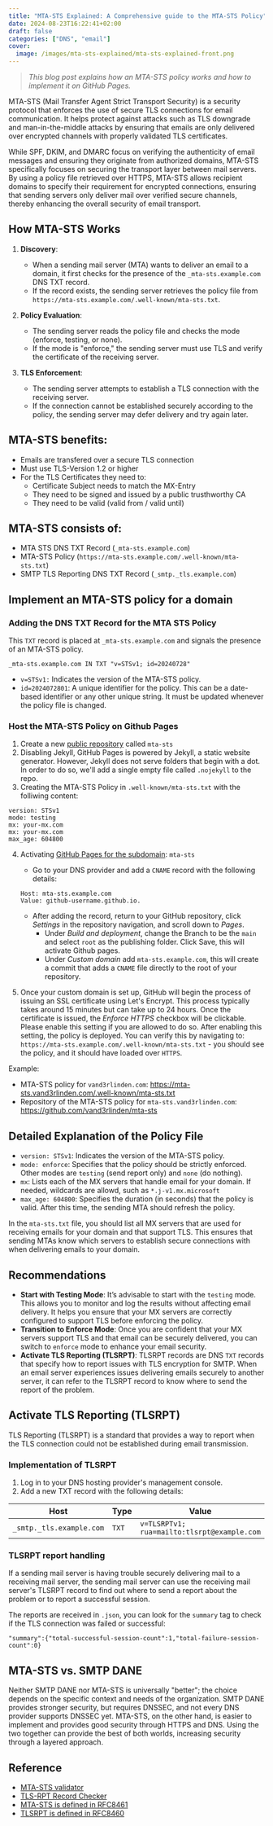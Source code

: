 ```yaml
---
title: "MTA-STS Explained: A Comprehensive guide to the MTA-STS Policy"
date: 2024-08-23T16:22:41+02:00
draft: false
categories: ["DNS", "email"]
cover: 
  image: /images/mta-sts-explained/mta-sts-explained-front.png
---
```


> _This blog post explains how an MTA-STS policy works and how to implement it on GitHub Pages._

MTA-STS (Mail Transfer Agent Strict Transport Security) is a security protocol that enforces the use of secure TLS connections for email communication. It helps protect against attacks such as TLS downgrade and man-in-the-middle attacks by ensuring that emails are only delivered over encrypted channels with properly validated TLS certificates.

While SPF, DKIM, and DMARC focus on verifying the authenticity of email messages and ensuring they originate from authorized domains, MTA-STS specifically focuses on securing the transport layer between mail servers. By using a policy file retrieved over HTTPS, MTA-STS allows recipient domains to specify their requirement for encrypted connections, ensuring that sending servers only deliver mail over verified secure channels, thereby enhancing the overall security of email transport.

## How MTA-STS Works
1. **Discovery**:
   - When a sending mail server (MTA) wants to deliver an email to a domain, it first checks for the presence of the `_mta-sts.example.com` DNS TXT record.
   - If the record exists, the sending server retrieves the policy file from `https://mta-sts.example.com/.well-known/mta-sts.txt`.

2. **Policy Evaluation**:
   - The sending server reads the policy file and checks the mode (enforce, testing, or none).
   - If the mode is "enforce," the sending server must use TLS and verify the certificate of the receiving server.

3. **TLS Enforcement**:
   - The sending server attempts to establish a TLS connection with the receiving server.
   - If the connection cannot be established securely according to the policy, the sending server may defer delivery and try again later.

## MTA-STS benefits:
- Emails are transfered over a secure TLS connection
- Must use TLS-Version 1.2 or higher
- For the TLS Certificates they need to:
  - Certificate Subject needs to match the MX-Entry
  - They need to be signed and issued by a public trusthworthy CA
  - They need to be valid (valid from / valid until)

## MTA-STS consists of:
- MTA STS DNS TXT Record (`_mta-sts.example.com`)
- MTA-STS Policy (`https://mta-sts.example.com/.well-known/mta-sts.txt`)
- SMTP TLS Reporting DNS TXT Record (`_smtp._tls.example.com`)

##  Implement an MTA-STS policy for a domain
### Adding the DNS TXT Record for the MTA STS Policy
This `TXT` record is placed at `_mta-sts.example.com` and signals the presence of an MTA-STS policy.
```
_mta-sts.example.com IN TXT "v=STSv1; id=20240728"
```

- `v=STSv1:` Indicates the version of the MTA-STS policy.
- `id=2024072801`: A unique identifier for the policy. This can be a date-based identifier or any other unique string. It must be updated whenever the policy file is changed.

### Host the MTA-STS Policy on Github Pages
1. Create a new [public repository](https://docs.github.com/en/pages/quickstart#creating-your-website) called `mta-sts`
2. Disabling Jekyll, GitHub Pages is powered by Jekyll, a static website generator. However, Jekyll does not serve folders that begin with a dot. In order to do so, we'll add a single empty file called `.nojekyll` to the repo.
3. Creating the MTA-STS Policy in `.well-known/mta-sts.txt` with the folliwing content:
```
version: STSv1
mode: testing
mx: your-mx.com
mx: your-mx.com
max_age: 604800
```

4. Activating [GitHub Pages for the subdomain](https://docs.github.com/en/pages/configuring-a-custom-domain-for-your-github-pages-site/managing-a-custom-domain-for-your-github-pages-site#configuring-a-subdomain): `mta-sts`

   - Go to your DNS provider and add a `CNAME` record with the following details:
   ```
   Host: mta-sts.example.com
   Value: github-username.github.io.
   ```
   - After adding the record, return to your GitHub repository, click _Settings_ in the repository navigation, and scroll down to _Pages_.
     - Under _Build and deployment_, change the Branch to be the `main` and select `root` as the publishing folder. Click Save, this will activate Github pages.
     - Under _Custom domain_ add `mta-sts.example.com`, this will create a commit that adds a `CNAME` file directly to the root of your repository.

5. Once your custom domain is set up, GitHub will begin the process of issuing an SSL certificate using Let's Encrypt. This process typically takes around 15 minutes but can take up to 24 hours. Once the certificate is issued, the _Enforce HTTPS_ checkbox will be clickable. Please enable this setting if you are allowed to do so. After enabling this setting, the policy is deployed. You can verify this by navigating to:
`https://mta-sts.example.com/.well-known/mta-sts.txt` - you should see the policy, and it should have loaded over `HTTPS`.

Example: 
- MTA-STS policy for `vand3rlinden.com`: https://mta-sts.vand3rlinden.com/.well-known/mta-sts.txt
- Repository of the MTA-STS policy for `mta-sts.vand3rlinden.com`: https://github.com/vand3rlinden/mta-sts 

## Detailed Explanation of the Policy File
- `version: STSv1`: Indicates the version of the MTA-STS policy.
- `mode: enforce`: Specifies that the policy should be strictly enforced. Other modes are `testing` (send report only) and `none` (do nothing).
- `mx`: Lists each of the MX servers that handle email for your domain. If needed, wildcards are allowd, such as `*.j-v1.mx.microsoft`
- `max_age: 604800`: Specifies the duration (in seconds) that the policy is valid. After this time, the sending MTA should refresh the policy.

In the `mta-sts.txt` file, you should list all MX servers that are used for receiving emails for your domain and that support TLS. This ensures that sending MTAs know which servers to establish secure connections with when delivering emails to your domain.

## Recommendations
- **Start with Testing Mode**: It’s advisable to start with the `testing` mode. This allows you to monitor and log the results without affecting email delivery. It helps you ensure that your MX servers are correctly configured to support TLS before enforcing the policy.
- **Transition to Enforce Mode**: Once you are confident that your MX servers support TLS and that email can be securely delivered, you can switch to `enforce` mode to enhance your email security.
- **Activate TLS Reporting (TLSRPT)**: TLSRPT records are DNS `TXT` records that specify how to report issues with TLS encryption for SMTP. When an email server experiences issues delivering emails securely to another server, it can refer to the TLSRPT record to know where to send the report of the problem.

## Activate TLS Reporting (TLSRPT)
TLS Reporting (TLSRPT) is a standard that provides a way to report when the TLS connection could not be established during email transmission.

### Implementation of TLSRPT
1. Log in to your DNS hosting provider's management console.
2. Add a new TXT record with the following details:

| Host                        | Type | Value                                   |
| ----                        | ---  | ---                                     |
| `_smtp._tls.example.com` | `TXT`| `v=TLSRPTv1; rua=mailto:tlsrpt@example.com`|

### TLSRPT report handling
If a sending mail server is having trouble securely delivering mail to a receiving mail server, the sending mail server can use the receiving mail server's TLSRPT record to find out where to send a report about the problem or to report a successful session.

The reports are received in `.json`, you can look for the `summary` tag to check if the TLS connection was failed or successful:
```
"summary":{"total-successful-session-count":1,"total-failure-session-count":0}
```

## MTA-STS vs. SMTP DANE
Neither SMTP DANE nor MTA-STS is universally "better"; the choice depends on the specific context and needs of the organization. SMTP DANE provides stronger security, but requires DNSSEC, and not every DNS provider supports DNSSEC yet. MTA-STS, on the other hand, is easier to implement and provides good security through HTTPS and DNS. Using the two together can provide the best of both worlds, increasing security through a layered approach.

## Reference
- [MTA-STS validator](https://www.mailhardener.com/tools/mta-sts-validator)
- [TLS-RPT Record Checker](https://easydmarc.com/tools/tls-rpt-check)
- [MTA-STS is defined in RFC8461](https://datatracker.ietf.org/doc/html/rfc8461)
- [TLSRPT is defined in RFC8460](https://datatracker.ietf.org/doc/html/rfc8460)